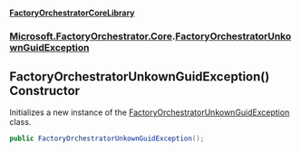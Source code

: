 #### [FactoryOrchestratorCoreLibrary](./FactoryOrchestratorCoreLibrary.md 'FactoryOrchestratorCoreLibrary')
### [Microsoft.FactoryOrchestrator.Core](./Microsoft-FactoryOrchestrator-Core.md 'Microsoft.FactoryOrchestrator.Core').[FactoryOrchestratorUnkownGuidException](./Microsoft-FactoryOrchestrator-Core-FactoryOrchestratorUnkownGuidException.md 'Microsoft.FactoryOrchestrator.Core.FactoryOrchestratorUnkownGuidException')
## FactoryOrchestratorUnkownGuidException() Constructor
Initializes a new instance of the [FactoryOrchestratorUnkownGuidException](./Microsoft-FactoryOrchestrator-Core-FactoryOrchestratorUnkownGuidException.md 'Microsoft.FactoryOrchestrator.Core.FactoryOrchestratorUnkownGuidException') class.  
```csharp
public FactoryOrchestratorUnkownGuidException();
```
